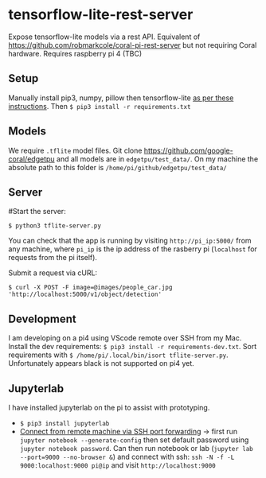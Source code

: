 # tensorflow-lite-rest-server
Expose tensorflow-lite models via a rest API. Equivalent of https://github.com/robmarkcole/coral-pi-rest-server but not requiring Coral hardware. Requires raspberry pi 4 (TBC)

## Setup
Manually install pip3, numpy, pillow then tensorflow-lite [as per these instructions](https://www.tensorflow.org/lite/guide/python). Then `$ pip3 install -r requirements.txt`

## Models
We require `.tflite` model files. Git clone https://github.com/google-coral/edgetpu and all models are in `edgetpu/test_data/`. On my machine the absolute path to this folder is `/home/pi/github/edgetpu/test_data/`

## Server
#Start the server:
```
$ python3 tflite-server.py
```
You can check that the app is running by visiting `http://pi_ip:5000/` from any machine, where `pi_ip` is the ip address of the rasberry pi (`localhost` for requests from the pi itself). 

Submit a request via cURL:
```
$ curl -X POST -F image=@images/people_car.jpg 'http://localhost:5000/v1/object/detection'
```

## Development
I am developing on a pi4 using VScode remote over SSH from my Mac. Install the dev requirements: `$ pip3 install -r requirements-dev.txt`. Sort requirements with `$ /home/pi/.local/bin/isort tflite-server.py`. Unfortunately appears black is not supported on pi4 yet.

## Jupyterlab
I have installed jupyterlab on the pi to assist with prototyping. 
* `$ pip3 install jupyterlab `
* [Connect from remote machine via SSH port forwarding](https://www.blopig.com/blog/2018/03/running-jupyter-notebook-on-a-remote-server-via-ssh/) -> first run  `jupyter notebook --generate-config` then set default password using `jupyter notebook password`. Can then run notebook or lab (`jupyter lab --port=9000 --no-browser &`) and connect with ssh: `ssh -N -f -L 9000:localhost:9000 pi@ip` and visit `http://localhost:9000`